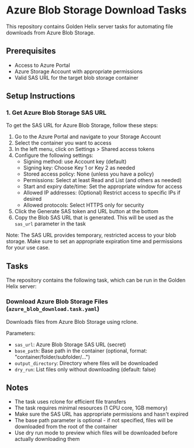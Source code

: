# Azure Blob Storage Download Tasks

This repository contains Golden Helix server tasks for automating file downloads from Azure Blob Storage.

## Prerequisites

- Access to Azure Portal
- Azure Storage Account with appropriate permissions
- Valid SAS URL for the target blob storage container

## Setup Instructions

### 1. Get Azure Blob Storage SAS URL

To get the SAS URL for Azure Blob Storage, follow these steps:

1. Go to the Azure Portal and navigate to your Storage Account
2. Select the container you want to access
3. In the left menu, click on Settings > Shared access tokens
4. Configure the following settings:
   - Signing method: use Account key (default)
   - Signing key: Choose Key 1 or Key 2 as needed
   - Stored access policy: None (unless you have a policy)
   - Permissions: Select at least Read and List (and others as needed)
   - Start and expiry date/time: Set the appropriate window for access
   - Allowed IP addresses: (Optional) Restrict access to specific IPs if desired
   - Allowed protocols: Select HTTPS only for security
5. Click the Generate SAS token and URL button at the bottom
6. Copy the Blob SAS URL that is generated. This will be used as the `sas_url` parameter in the task

Note: The SAS URL provides temporary, restricted access to your blob storage. Make sure to set an appropriate expiration time and permissions for your use case.

## Tasks

The repository contains the following task, which can be run in the Golden Helix server:

### Download Azure Blob Storage Files (`azure_blob_download.task.yaml`)

Downloads files from Azure Blob Storage using rclone.

Parameters:
- `sas_url`: Azure Blob Storage SAS URL (secret)
- `base_path`: Base path in the container (optional, format: "container/folder/subfolder/...")
- `output_directory`: Directory where files will be downloaded
- `dry_run`: List files only without downloading (default: false)

## Notes

- The task uses rclone for efficient file transfers
- The task requires minimal resources (1 CPU core, 1GB memory)
- Make sure the SAS URL has appropriate permissions and hasn't expired
- The base path parameter is optional - if not specified, files will be downloaded from the root of the container
- Use dry run mode to preview which files will be downloaded before actually downloading them

